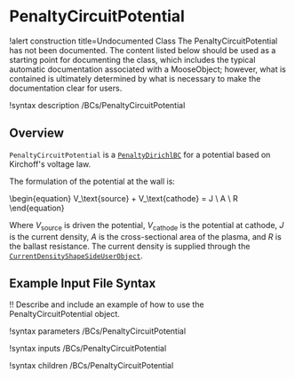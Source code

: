 # PenaltyCircuitPotential

!alert construction title=Undocumented Class
The PenaltyCircuitPotential has not been documented. The content listed below should be used as a starting point for
documenting the class, which includes the typical automatic documentation associated with a
MooseObject; however, what is contained is ultimately determined by what is necessary to make the
documentation clear for users.

!syntax description /BCs/PenaltyCircuitPotential

## Overview

`PenaltyCircuitPotential` is a [`PenaltyDirichlBC`](/bcs/ADPenaltyDirichletBC.md) for a potential based on Kirchoff's voltage law.

The formulation of the potential at the wall is:

\begin{equation}
V_\text{source} + V_\text{cathode} = J \ A \ R
\end{equation}

Where $V_\text{source}$ is driven the potential, $V_\text{cathode}$ is the potential at cathode,
$J$ is the current density, $A$ is the cross-sectional area of the plasma, and
$R$ is the ballast resistance. The current density is supplied through the [`CurrentDensityShapeSideUserObject`](/userobjects/CurrentDensityShapeSideUserObject.md).

## Example Input File Syntax

!! Describe and include an example of how to use the PenaltyCircuitPotential object.

!syntax parameters /BCs/PenaltyCircuitPotential

!syntax inputs /BCs/PenaltyCircuitPotential

!syntax children /BCs/PenaltyCircuitPotential

